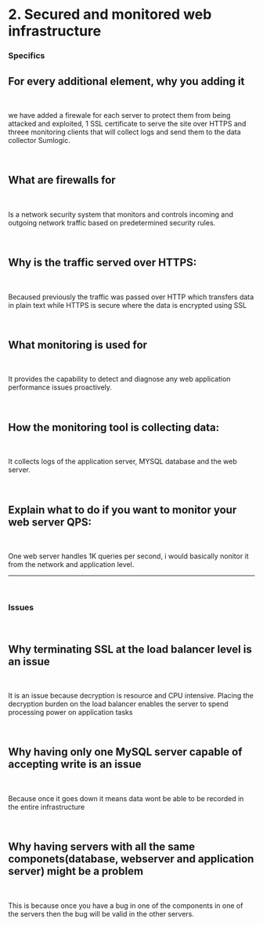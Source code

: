 <h1> 2. Secured and monitored web infrastructure </h1>

<h3> Specifics </h3>

<h2> For every additional element, why you adding it </h2><br>

we have added a firewale for each server to protect them from being
attacked and exploited, 1 SSL certificate to serve the site over HTTPS and
threee monitoring clients that will collect logs and send them to the data
collector Sumlogic.

<br>
<h2> What are firewalls for </h2><br>

Is a network security system that monitors and controls incoming and
outgoing network traffic based on predetermined security rules.

<br>
<h2> Why is the traffic served over HTTPS: </h2><br>

Becaused previously the traffic was passed over HTTP which transfers data in
plain text while HTTPS is secure where the data is encrypted using SSL

<br>
<h2> What monitoring is used for </h2><br>

It provides the capability to detect and diagnose any web application
performance issues proactively.

<br>
<h2> How the monitoring tool is collecting data: </h2><br>

It collects logs of the application server, MYSQL database and the web server.

<br>
<h2> Explain what to do if you want to monitor your web server QPS: </h2><br>

One web server handles 1K queries per second, i would basically nonitor it 
from the network and application level.

<hr><br>

<h3> Issues </h3><br>

<h2> Why terminating SSL at the load balancer level is an issue </h2><br>

It is an issue because decryption is resource and CPU intensive. Placing the
decryption burden on the load balancer enables the server to spend processing
power on application tasks

<br>
<h2> Why having only one MySQL server capable of accepting write is an issue</h2><br>

Because once it goes down it means data wont be able to be recorded in the
entire infrastructure

<br>
<h2> Why having servers with all the same componets(database, webserver and
application server) might be a problem </h2><br>

This is because once you have a bug in one of the components in one of the
servers then the bug will be valid in the other servers.
